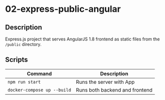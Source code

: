 # 02-express-public-angular

## Description

Express.js project that serves AngularJS 1.8 frontend as static files from the `/public` directory.


## Scripts

| Command                       | Description                     |
|-------------------------------|---------------------------------|
| `npm run start`               | Runs the server with App        |
| `docker-compose up --build`   | Runs both backend and frontend  |
